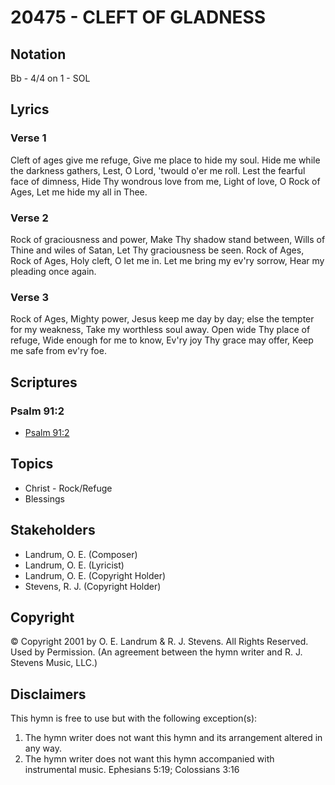 # 20475 - CLEFT OF GLADNESS

## Notation

Bb - 4/4 on 1 - SOL

## Lyrics

### Verse 1

Cleft of ages give me refuge, Give me place to hide my soul. Hide me while the darkness gathers, Lest, O Lord, 'twould o'er me roll. Lest the fearful face of dimness, Hide Thy wondrous love from me, Light of love, O Rock of Ages, Let me hide my all in Thee.

### Verse 2

Rock of graciousness and power, Make Thy shadow stand between, Wills of Thine and wiles of Satan, Let Thy graciousness be seen. Rock of Ages, Rock of Ages, Holy cleft, O let me in. Let me bring my ev'ry sorrow, Hear my pleading once again.

### Verse 3

Rock of Ages, Mighty power, Jesus keep me day by day; else the tempter for my weakness, Take my worthless soul away. Open wide Thy place of refuge, Wide enough for me to know, Ev'ry joy Thy grace may offer, Keep me safe from ev'ry foe.


## Scriptures

### Psalm 91:2

- [Psalm 91:2](https://www.biblegateway.com/passage/?search=Psalm%2091%3A2)


## Topics

- Christ - Rock/Refuge
- Blessings

## Stakeholders

- Landrum, O. E. (Composer)
- Landrum, O. E. (Lyricist)
- Landrum, O. E. (Copyright Holder)
- Stevens, R. J. (Copyright Holder)

## Copyright

© Copyright 2001 by O. E. Landrum & R. J. Stevens. All Rights Reserved. Used by Permission.
(An agreement between the hymn writer and R. J. Stevens Music, LLC.)

## Disclaimers

This hymn is free to use but with the following exception(s):
1. The hymn writer does not want this hymn and its arrangement altered in any way.
2. The hymn writer does not want this hymn accompanied with instrumental music.
Ephesians 5:19; Colossians 3:16

